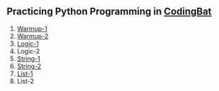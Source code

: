 ## Practicing Python Programming in [CodingBat](http://codingbat.com/python)
1. [Warmup-1](https://github.com/jemc36/CodingBat-Python/tree/master/Warmup-1)
2. [Warmup-2](https://github.com/jemc36/CodingBat-Python/tree/master/Warmup-2)
3. [Logic-1](https://github.com/jemc36/CodingBat-Python/tree/master/Logic-1)
4. Logic-2
5. [String-1](https://github.com/jemc36/CodingBat-Python/tree/master/String-1)
6. [String-2](https://github.com/jemc36/CodingBat-Python/tree/master/String-2)
7. [List-1](https://github.com/jemc36/CodingBat-Python/tree/master/List-1)
8. List-2
